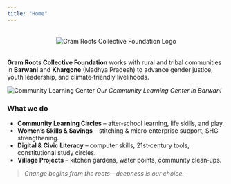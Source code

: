 ```yaml
---
title: "Home"
---
```


<div style="text-align: center; margin: 2rem 0;">
  <img src="/images/logo.png" alt="Gram Roots Collective Foundation Logo" class="logo" style="max-height: 120px; width: auto;">
</div>

**Gram Roots Collective Foundation** works with rural and tribal communities in **Barwani** and **Khargone** (Madhya Pradesh) to advance gender justice, youth leadership, and climate‑friendly livelihoods.

![Community Learning Center](/images/computer-centre-photo.jpeg)
*Our Community Learning Center in Barwani*

### What we do
- **Community Learning Circles** – after‑school learning, life skills, and play.
- **Women’s Skills & Savings** – stitching & micro‑enterprise support, SHG strengthening.
- **Digital & Civic Literacy** – computer skills, 21st‑century tools, constitutional study circles.
- **Village Projects** – kitchen gardens, water points, community clean‑ups.

> *Change begins from the roots—deepness is our choice.*
